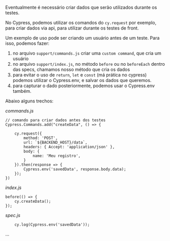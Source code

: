 Eventualmente é necessário criar dados que serão utilizados durante os testes.

No Cypress, podemos utilizar os comandos do `cy.request` por exemplo, para criar dados via api, para utilizar durante os testes de front.

Um exemplo de uso pode ser criando um usuário antes de um teste. Para isso, podemos fazer:
1. no arquivo `support/commands.js` criar uma `custom command`, que cria um usuário
2. no arquivo `support/index.js`, no método `before` ou no `beforeEach` dentro das specs, chamamos nosso método que cria os dados
3. para evitar o uso de `return`, `let` e `const` (má prática no cypress) podemos utilizar o Cypress.env, e salvar os dados que queremos.
4. para capturar o dado posteriormente, podemos usar o Cypress.env também.

Abaixo alguns trechos:

*commands.js*
```
// comando para criar dados antes dos testes
Cypress.Commands.add("createData", () => {

    cy.request({
        method: 'POST',
        url: `${BACKEND_HOST}/data`,
        headers: { Accept: 'application/json' },
        body: {
            name: 'Meu registro',
        }
    }).then(response => {
        Cypress.env('savedData', response.body.data);
    });
})
```

*index.js*

```
before(() => {
    cy.createData();
});
```

*spec.js* 

```
    cy.log(Cypress.env('savedData'));
```

...
